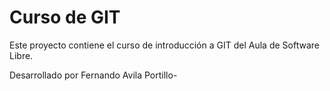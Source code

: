 # Curso de GIT

Este proyecto contiene el curso de introducción a GIT del Aula de Software Libre.

Desarrollado por Fernando Avila Portillo-
